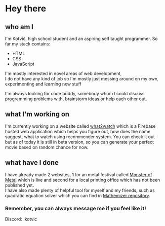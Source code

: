 # Hey there

## who am I
I'm Kotvič, high school student and an aspiring self taught programmer.
So far my stack contains:
- HTML
- CSS
- JavaScript

I'm mostly interested in novel areas of web development,   
I do not have any kind of job so I'm mostly just messing around on my own, experimenting and learning new stuff  

I'm always looking for code buddy, somebody whom I could discuss programming problems with, brainstorm ideas or help each other out. 

## what I'm working on
I'm currently working on a website called [what2watch](https://what2w.com) which is a Firebase hosted web application which helps you figure out, how does the name suggest, what to watch using recommender system.
You can check it out but as of today it is still in beta version, so you can generate your perfect movie based on random chance for now.

## what have I done
I have already made 2 websites, 1 for an metal festival called [Monster of Metal](https://www.monsterofmetal.cz) which is live and second for a local printing office which has not been published yet.  
I have also made plenty of helpful tool for myself and my friends, such as quadratic equation solver which you can find in [Mathemizer repository](https://github.com/KotvicCodes/Mathemizer).

### Remember, you can always message me if you feel like it!
Discord: .kotvic
